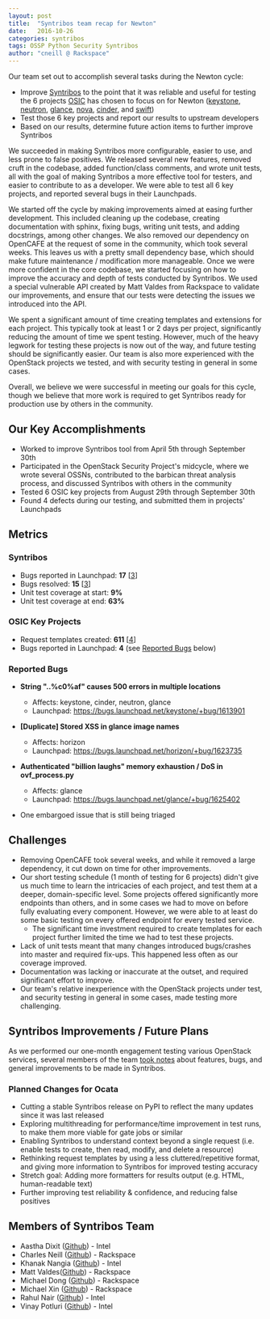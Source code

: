 ```yaml
---
layout: post
title:  "Syntribos team recap for Newton"
date:   2016-10-26
categories: syntribos
tags: OSSP Python Security Syntribos
author: "cneill @ Rackspace"
---
```


Our team set out to accomplish several tasks during the Newton cycle:

- Improve [Syntribos][] to the point that it was reliable and useful
  for testing the 6 projects [OSIC][] has chosen to focus on for Newton
  ([keystone][], [neutron][], [glance][], [nova][], [cinder][], and [swift][])
- Test those 6 key projects and report our results to upstream developers
- Based on our results, determine future action items to further improve
  Syntribos

We succeeded in making Syntribos more configurable, easier to use, and less
prone to false positives. We released several new features, removed cruft
in the codebase, added function/class comments, and wrote unit tests, all with
the goal of making Syntribos a more effective tool for testers, and easier
to contribute to as a developer. We were able to test all 6 key projects, and
reported several bugs in their Launchpads.

We started off the cycle by making improvements aimed at easing further
development. This included cleaning up the codebase, creating documentation with
sphinx, fixing bugs, writing unit tests, and adding docstrings, among other
changes. We also removed our dependency on OpenCAFE at the request of some in
the community, which took several weeks. This leaves us with a pretty small
dependency base, which should make future maintenance / modification more
manageable. Once we were more confident in the core codebase, we started
focusing on how to improve the accuracy and depth of tests conducted by
Syntribos. We used a special vulnerable API created by Matt Valdes from
Rackspace to validate our improvements, and ensure that our tests were detecting
the issues we introduced into the API.

We spent a significant amount of time creating templates and extensions for each
project. This typically took at least 1 or 2 days per project, significantly
reducing the amount of time we spent testing. However, much of the heavy legwork
for testing these projects is now out of the way, and future testing should
be significantly easier. Our team is also more experienced with the OpenStack
projects we tested, and with security testing in general in some cases.

Overall, we believe we were successful in meeting our goals for this cycle,
though we believe that more work is required to get Syntribos ready for
production use by others in the community.

## Our Key Accomplishments

- Worked to improve Syntribos tool from April 5th through September 30th
- Participated in the OpenStack Security Project's midcycle, where we wrote
  several OSSNs, contributed to the barbican threat analysis process, and
  discussed Syntribos with others in the community
- Tested 6 OSIC key projects from August 29th through September 30th
- Found 4 defects during our testing, and submitted them in projects' Launchpads

## Metrics

### Syntribos

- Bugs reported in Launchpad: **17** [[3]]
- Bugs resolved: **15** [[3]]
- Unit test coverage at start: **9%**
- Unit test coverage at end: **63%**

### OSIC Key Projects

- Request templates created: **611** [[4]]
- Bugs reported in Launchpad: **4** (see [Reported Bugs](#reported-bugs) below)

### Reported Bugs
- **String "..%c0%af" causes 500 errors in multiple locations**
    - Affects: keystone, cinder, neutron, glance
    - Launchpad: https://bugs.launchpad.net/keystone/+bug/1613901

- **[Duplicate] Stored XSS in glance image names**
    - Affects: horizon
    - Launchpad: https://bugs.launchpad.net/horizon/+bug/1623735

- **Authenticated "billion laughs" memory exhaustion / DoS in ovf_process.py**
    - Affects: glance
    - Launchpad: https://bugs.launchpad.net/glance/+bug/1625402

- One embargoed issue that is still being triaged

## Challenges

- Removing OpenCAFE took several weeks, and while it removed a large dependency,
  it cut down on time for other improvements.
- Our short testing schedule (1 month of testing for 6 projects) didn't give
  us much time to learn the intricacies of each project, and test them at a
  deeper, domain-specific level. Some projects offered significantly more
  endpoints than others, and in some cases we had to move on before fully
  evaluating every component. However, we were able to at least do some basic
  testing on every offered endpoint for every tested service.
    - The significant time investment required to create templates for each
      project further limited the time we had to test these projects.
- Lack of unit tests meant that many changes introduced bugs/crashes into
  master and required fix-ups. This happened less often as our coverage
  improved.
- Documentation was lacking or inaccurate at the outset, and required
  significant effort to improve.
- Our team's relative inexperience with the OpenStack projects under test, and
  security testing in general in some cases, made testing more challenging.

## Syntribos Improvements / Future Plans

As we performed our one-month engagement testing various OpenStack services,
several members of the team [took notes](https://etherpad.openstack.org/p/syntribos-future)
about features, bugs, and general improvements to be made in Syntribos.

### Planned Changes for Ocata

- Cutting a stable Syntribos release on PyPI to reflect the many updates since
  it was last released
- Exploring multithreading for performance/time improvement in test runs, to
  make them more viable for gate jobs or similar
- Enabling Syntribos to understand context beyond a single request (i.e. enable
  tests to create, then read, modify, and delete a resource)
- Rethinking request templates by using a less cluttered/repetitive format, and
  giving more information to Syntribos for improved testing accuracy
- Stretch goal: Adding more formatters for results output (e.g. HTML,
  human-readable text)
- Further improving test reliability & confidence, and reducing false positives


## Members of Syntribos Team

- Aastha Dixit ([Github][Aastha_github]) - Intel
- Charles Neill ([Github][Charles_github]) - Rackspace
- Khanak Nangia ([Github][Khanak_github]) - Intel
- Matt Valdes([Github][Matt_github]) - Rackspace
- Michael Dong ([Github][MD_github]) - Rackspace
- Michael Xin ([Github][MX_github]) - Rackspace
- Rahul Nair ([Github][Rahul_github]) - Intel
- Vinay Potluri ([Github][Vinay_github]) - Intel


[1]: https://review.openstack.org/#/q/(owner:%22Rahul+U+Nair%22+OR+owner:%22Charles+Neill%22+OR+owner:%22Aastha+Dixit%22+OR+owner:%22Khanak+Nangia%22++OR+owner:%22Vinay+Potluri%22++OR+owner:%22Michael+Dong%22)+-project:openstack/syntribos
[2]: https://review.openstack.org/#/q/(reviewer:%22Rahul+U+Nair%22+OR+reviewer:%22Charles+Neill%22+OR+reviewer:%22Aastha+Dixit%22+OR+reviewer:%22Khanak+Nangia%22++OR+reviewer:%22Vinay+Potluri%22++OR+reviewer:%22Michael+Dong%22)+-project:openstack/syntribos
[3]: http://stackalytics.com/?release=newton&project_type=openstack&module=syntribos
[4]: https://github.com/openstack/syntribos/tree/master/examples/templates

[syntribos]: https://github.com/openstack/syntribos
[OSIC]: https://osic.org/
[keystone]: https://github.com/openstack/keystone
[neutron]: https://github.com/openstack/neutron
[glance]: https://github.com/openstack/glance
[nova]: https://github.com/openstack/nova
[cinder]: https://github.com/openstack/cinder
[swift]: https://github.com/openstack/swift

[Aastha_github]: https://github.com/aasthadixit
[Charles_github]: https://github.com/cneill
[Khanak_github]: https://github.com/knangia
[Matt_github]: https://github.com/mattvaldes
[MD_github]: https://github.com/MCDong
[MX_github]: https://github.com/jqxin2006
[Rahul_github]: https://github.com/rahulunair/
[Vinay_github]: https://github.com/vinaypotluri
